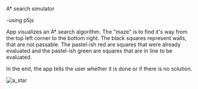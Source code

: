 A* search simulator

-using p5js

App visualizes an A* search algorithm. The "maze" is to find it's way from the top left corner to the bottom right. The black squares represent walls, that are not passable. The pastel-ish red are squares that were already evaluated and the pastel-ish green are squares that are in line to be evaluated.

In the end, the app tells the user whether it is done or if there is no solution.

![a_star](https://user-images.githubusercontent.com/7481680/27502321-2d600a90-5841-11e7-8aa6-53ee148b9190.png)
